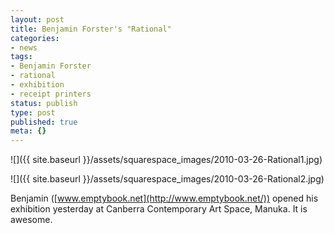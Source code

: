 ```yaml
---
layout: post
title: Benjamin Forster's "Rational"
categories:
- news
tags:
- Benjamin Forster
- rational
- exhibition
- receipt printers
status: publish
type: post
published: true
meta: {}
---
```


![]({{ site.baseurl }}/assets/squarespace_images/2010-03-26-Rational1.jpg)

![]({{ site.baseurl }}/assets/squarespace_images/2010-03-26-Rational2.jpg)

Benjamin ([www.emptybook.net](http://www.emptybook.net/)) opened his exhibition yesterday at Canberra Contemporary Art Space, Manuka. It is awesome.
